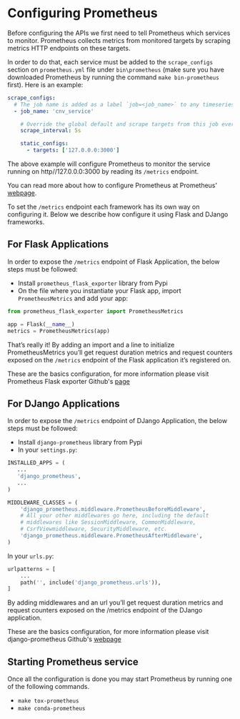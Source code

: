 # Configuring Prometheus

Before configuring the APIs we first need to tell Prometheus which services to monitor. Prometheus collects metrics from monitored targets by scraping metrics HTTP endpoints on these targets.

In order to do that, each service must be added to the `scrape_configs` section on `prometheus.yml` file under `bin\prometheus` (make sure you have downloaded Prometheus by running the command `make bin-prometheus` first). Here is an example:

```yml
scrape_configs:
  # The job name is added as a label `job=<job_name>` to any timeseries scraped from this config.
  - job_name: 'cnv_service'

    # Override the global default and scrape targets from this job every 5 seconds.
    scrape_interval: 5s

    static_configs:
      - targets: ['127.0.0.0:3000']
```

The above example will configure Prometheus to monitor the service running on http//127.0.0.0:3000 by reading its `/metrics` endpoint.

You can read more about how to configure Prometheus at Prometheus' [webpage](https://prometheus.io/docs/prometheus/latest/getting_started/).

To set the `/metrics` endpoint each framework has its own way on configuring it. Below we describe how configure it using Flask and DJango frameworks.

## For Flask Applications

In order to expose the `/metrics` endpoint of Flask Application, the below steps must be followed:

- Install `prometheus_flask_exporter` library from Pypi
- On the file where you instantiate your Flask app, import `PrometheusMetrics` and add your app:

```python
from prometheus_flask_exporter import PrometheusMetrics

app = Flask(__name__)
metrics = PrometheusMetrics(app)
```

That’s really it! By adding an import and a line to initialize PrometheusMetrics you’ll get request duration metrics and request counters exposed on the `/metrics` endpoint of the Flask application it’s registered on.

These are the basics configuration, for more information please visit Prometheus Flask exporter Github's [page](https://github.com/rycus86/prometheus_flask_exporter)

## For DJango Applications

In order to expose the `/metrics` endpoint of DJango Application, the below steps must be followed:

- Install `django-prometheus` library from Pypi
- In your `settings.py`:

```python
INSTALLED_APPS = (
   ...
   'django_prometheus',
   ...
)

MIDDLEWARE_CLASSES = (
    'django_prometheus.middleware.PrometheusBeforeMiddleware',
    # All your other middlewares go here, including the default
    # middlewares like SessionMiddleware, CommonMiddleware,
    # CsrfViewmiddleware, SecurityMiddleware, etc.
    'django_prometheus.middleware.PrometheusAfterMiddleware',
)
```

In your `urls.py`:

```python
urlpatterns = [
    ...
    path('', include('django_prometheus.urls')),
]
```

By adding middlewares and an url you’ll get request duration metrics and request counters exposed on the /metrics endpoint of the DJango application.

These are the basics configuration, for more information please visit django-prometheus Github's [webpage](https://github.com/korfuri/django-prometheus)

## Starting Prometheus service

Once all the configuration is done you may start Prometheus by running one of the following commands.

- `make tox-prometheus`
- `make conda-prometheus`
